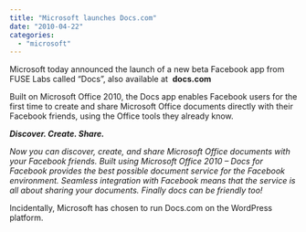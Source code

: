 ```yaml
---
title: "Microsoft launches Docs.com"
date: "2010-04-22"
categories: 
  - "microsoft"
---
```


Microsoft today announced the launch of a new beta Facebook app from FUSE Labs called “Docs”, also available at  **docs.com**

Built on Microsoft Office 2010, the Docs app enables Facebook users for the first time to create and share Microsoft Office documents directly with their Facebook friends, using the Office tools they already know.

_**Discover. Create. Share.**_

_Now you can discover, create, and share Microsoft Office documents with your Facebook friends. Built using Microsoft Office 2010 – Docs for Facebook provides the best possible document service for the Facebook environment. Seamless integration with Facebook means that the service is all about sharing your documents. Finally docs can be friendly too!_

Incidentally, Microsoft has chosen to run Docs.com on the WordPress platform.
